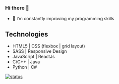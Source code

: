 ### Hi there 👋

<!--
**rkodirkhonov/rkodirkhonov** is a ✨ _special_ ✨ repository because its `README.md` (this file) appears on your GitHub profile.

Here are some ideas to get you started:

- 🔭 I’m currently working on ...
- 🌱 I’m currently learning ...
- 👯 I’m looking to collaborate on ...
- 🤔 I’m looking for help with ...
- 💬 Ask me about ...
- 📫 How to reach me: ...
- 😄 Pronouns: ...
- ⚡ Fun fact: ...
-->
- 🌱 I’m constantly improving my programming skills
## Technologies
- HTML5 | CSS (flexbox | grid layout)
- SASS | Responsive Design
- JavaScript | ReactJs
- C/C++ | Java
- Python | C#

[![status](https://github-readme-stats.vercel.app/api?username=rkodirkhonov)](https://github.com/anuraghazra/github-readme-stats)
